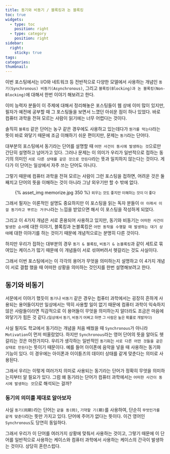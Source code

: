 ```yaml
---
title: 동기와 비동기 / 블록킹과 논 블록킹
toc: true
widgets:
  - type: toc
    position: right
  - type: category
    position: right
sidebar:
  right:
    sticky: true
tags:
categories:
thumbnail:
---
```


이번 포스팅에서는 I/O와 네트워크 등 전반적으로 다양한 모델에서 사용하는 개념인 `동기(Synchronous) 비동기(Asynchronous)`, 그리고 `블록킹(Blocking)과 논 블록킹(Non-Blocking)`에 대해서 한번 이야기 해보려고 한다.

<!-- more -->

이미 능력자 분들이 이 주제에 대해서 정리해놓은 포스팅들이 웹 상에 이미 많이 있지만, 필자가 예전에 공부할 때 그 포스팅들을 보면서 느꼈던 아쉬운 점이 하나 있었다. 바로 컴퓨터 과학을 전혀 모르는 사람이 읽기에는 너무 어렵다는 것이다.

솔직히 `블록킹` 같은 단어는 농구 같은 경우에도 사용하고 있는데다가 `뭔가를 막는다`라는 뜻이 바로 와닿기 때문에 조금 이해하기 쉬운 편이지만, 문제는 `동기`라는 단어다.

대부분의 포스팅에서 동기라는 단어를 설명할 때 `어떤 사건이 동시에 발생하는 것`으로만 간단히 설명하고 넘어가고 있다. 그러나 문제는 이 의미가 우리가 일반적으로 접하는 동기의 의미인 `서로 다른 상태를 같은 것으로 만든다`라는 뜻과 일치하지 않는다는 것이다. 게다가 이 단어는 일상에서 자주 쓰는 단어도 아니다.

그렇기 때문에 컴퓨터 과학을 전혀 모르는 사람이 그런 포스팅을 접하면, 어려운 것은 둘째치고 단어의 뜻을 이해하는 것이 아니라 그냥 외우기만 할 수 밖에 없다.

<center>
  {% asset_img memorize.jpg 350 %}
  <small>외우는 것도 좋지만 이해하는 것이 더 좋다</small>
  <br>
</center>

그래서 필자는 이론적인 설명도 중요하지만 이 포스팅을 읽는 독자 분들이 `아 이래서 이걸 동기라고 부르는 거구나`라는 느낌을 받았으면 해서 이 포스팅을 작성하게 되었다.

그리고 이 4가지 개념은 서로 혼용되어 사용하고 있지만, 동기와 비동기는 `어떠한 사건이 발생한 순서`에 대한 이야기, 블록킹과 논블록킹은 `어떤 동작을 수행할 때 발생하는 대기 상태`에 대한 이야기를 하는 것이기 때문에 개념적으로는 분명히 다른 것이다.

하지만 우리가 접하는 대부분의 경우 `동기 & 블록킹`, `비동기 & 논블록킹`과 같이 세트로 묶여있는 케이스가 많기 때문에 이 개념들이 서로 섞여버려서 헷갈리는 것도 사실이다.

그래서 이번 포스팅에서는 이 각각의 용어가 무엇을 의미하는지 설명하고 이 4가지 개념이 서로 결합 했을 때 어떠한 상황을 의미하는 것인지를 한번 설명해보려고 한다.

## 동기와 비동기
서문에서 이야기 했듯이 `동기`나 `비동기` 같은 경우는 컴퓨터 과학에서는 굉장히 흔하게 사용되는 용어들이지만 일상에서는 딱히 사용할 일이 없기 때문에 컴퓨터 과학이 익숙하지 않은 사람들이라면 직감적으로 이 용어들이 무엇을 의미하는지 알더라도 조금은 마음에 와닿기가 힘든 것 같다.<small>(일상에서 동기, 비동기 어쩌고 하면 그 사람은 높은 확률로 개발자다)</small>

사실 필자도 학교에서 동기라는 개념을 처음 배웠을 때 `Synchronous`가 아니라 `Motivation`이 먼저 떠올랐었다. 하지만 `Synchronous`라는 영어 단어의 뜻을 알아도 헷갈리는 것은 마찬가지다. 우리가 생각하는 일반적인 `동기화`는 `서로 다른 어떤 것들을 같은 상태로 만든다`는 뜻이기 때문이다. 예를 들어 아이폰에 음악을 넣을 때 사용하는 동기화 기능이 있다. 이 경우에는 아이폰과 이이튠즈의 데이터 상태를 같게 맞춘다는 의미로 사용된다.

그래서 우리는 이렇게 여러가지 의미로 사용되는 동기라는 단어가 정확히 무엇을 의미하는지부터 알 필요가 있다. 그럼 왜 동기라는 단어가 컴퓨터 과학에서는 `어떠한 사건이 동시에 발생하는 것`으로 해석되는 걸까?

### 동기의 의미를 제대로 알아보자
사실 `동기(同期)`라는 단어는 `같을 동(同)`, `기약할 기(期)`를 사용하여, 단순히 `무엇인가를 같게 맞춘다`라는 뜻만 가지고 있다. 단어에 주어가 없다는 뜻이다. 이건 영어인 `Synchronous`도 당연히 동일하다.

그래서 우리가 이 단어를 여러가지 상황에 맞춰서 사용하는 것이고, 그렇기 때문에 이 단어를 일반적으로 사용하는 케이스와 컴퓨터 과학에서 사용하는 케이스의 간극이 발생하는 것이다. 상당히 혼란스럽다.






